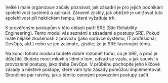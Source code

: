 Velké i malé organizace začaly poznávat, jak zásadní je pro jejich podnikání spolehlivost systémů a aplikací. Zároveň zjistily, jak obtížné je udržovat tuto spolehlivost při hektickém tempu, které vyžaduje trh. 

K prověřeným postupům v této oblasti patří SRE (Site Reliability Engineering). Tento modul vás seznámí s zásadami a postupy SRE. Pokud máte nějaké zkušenosti z provozu (jako správce systému, IT profesionál, DevOps, atd.) nebo se jen zajímáte, zjistíte, že je SRE fascinující téma.

Na konci tohoto modulu budete dobře rozumět tomu, co je SRE, a proč je důležité. Budete moct mluvit s lidmi o tom, odkud se vzalo, a jak souvisí s provozními postupy, jako třeba DevOps. V průběhu pochopíte jeho klíčové zásady a některé postupy, které vám tyto zásady pomůžou implementovat. Skončíme pár návrhy, jak s těmito cennými provozními postupy začít.
